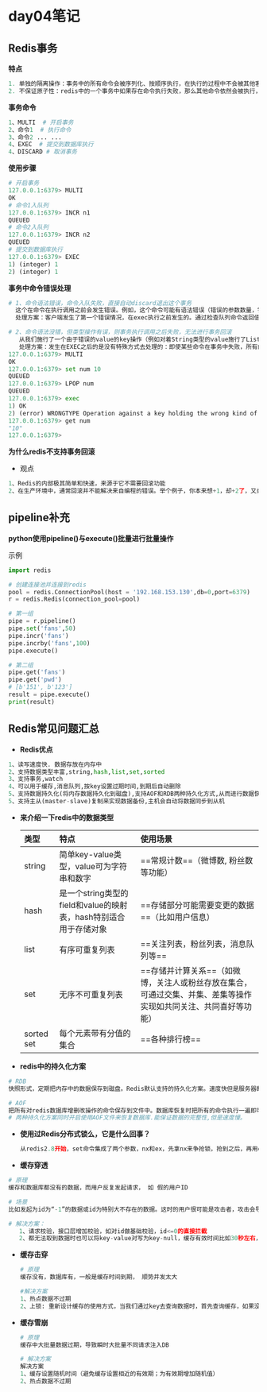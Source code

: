 # **day04笔记**

## **Redis事务**

**特点**

```python
1. 单独的隔离操作：事务中的所有命令会被序列化、按顺序执行，在执行的过程中不会被其他客户端发送来的命令打断
2. 不保证原子性：redis中的一个事务中如果存在命令执行失败，那么其他命令依然会被执行，没有回滚机制
```

**事务命令**

```python
1、MULTI  # 开启事务
2、命令1  # 执行命令
3、命令2 ... ...
4、EXEC  # 提交到数据库执行
4、DISCARD # 取消事务
```

**使用步骤**

```python
# 开启事务
127.0.0.1:6379> MULTI
OK
# 命令1入队列
127.0.0.1:6379> INCR n1
QUEUED
# 命令2入队列
127.0.0.1:6379> INCR n2
QUEUED
# 提交到数据库执行
127.0.0.1:6379> EXEC
1) (integer) 1
2) (integer) 1
```

**事务中命令错误处理**

```python
# 1、命令语法错误，命令入队失败，直接自动discard退出这个事务
  这个在命令在执行调用之前会发生错误。例如，这个命令可能有语法错误（错误的参数数量，错误的命令名），或者其他某些紧急的状态，如内存溢出
  处理方案：客户端发生了第一个错误情况，在exec执行之前发生的。通过检查队列命令返回值:如果这个命令回答这个队列的命令是正确的，否者redis会返回一个错误。如果那里发生了一个队列命令错误，大部分客户端将会退出并丢弃这个事务

# 2、命令语法没错，但类型操作有误，则事务执行调用之后失败，无法进行事务回滚
   从我们施行了一个由于错误的value的key操作（例如对着String类型的value施行了List命令操作）
   处理方案：发生在EXEC之后的是没有特殊方式去处理的：即使某些命令在事务中失败，所有的其他命令都将会被执行。
127.0.0.1:6379> MULTI
OK
127.0.0.1:6379> set num 10
QUEUED
127.0.0.1:6379> LPOP num
QUEUED
127.0.0.1:6379> exec
1) OK
2) (error) WRONGTYPE Operation against a key holding the wrong kind of value
127.0.0.1:6379> get num
"10"
127.0.0.1:6379> 
```



**为什么redis不支持事务回滚**

- 观点


```python
1、Redis的内部极其简单和快速，来源于它不需要回滚功能
2、在生产环境中，通常回滚并不能解决来自编程的错误。举个例子，你本来想+1，却+2了，又或者+在错误的类型上。回滚并不能解决。由于无法提供一个避免程序员自己的错误，而这种错误在产品中并不会出现，所以选择一个简单和快速的方法去支持回滚这个事务
```



## **pipeline补充**

 **python使用pipeline()与execute()批量进行批量操作**

示例

```python
import redis

# 创建连接池并连接到redis
pool = redis.ConnectionPool(host = '192.168.153.130',db=0,port=6379)
r = redis.Redis(connection_pool=pool)

# 第一组
pipe = r.pipeline()
pipe.set('fans',50)
pipe.incr('fans')
pipe.incrby('fans',100)
pipe.execute()

# 第二组
pipe.get('fans')
pipe.get('pwd')
# [b'151', b'123']
result = pipe.execute()
print(result)
```



## **Redis常见问题汇总**

- **Redis优点**

```python
1、读写速度快. 数据存放在内存中
2、支持数据类型丰富,string,hash,list,set,sorted
3、支持事务,watch
4、可以用于缓存,消息队列,按key设置过期时间,到期后自动删除
5、支持数据持久化(将内存数据持久化到磁盘),支持AOF和RDB两种持久化方式,从而进行数据恢复操作,可以有效地防止数据丢失
5、支持主从(master-slave)复制来实现数据备份,主机会自动将数据同步到从机
```

- **来介绍一下redis中的数据类型**

  | 类型       | 特点                                                         | 使用场景                                                     |
  | :--------- | :----------------------------------------------------------- | :----------------------------------------------------------- |
  | string     | 简单key-value类型，value可为字符串和数字                     | ==常规计数==（微博数, 粉丝数等功能）                         |
  | hash       | 是一个string类型的field和value的映射表，hash特别适合用于存储对象 | ==存储部分可能需要变更的数据==（比如用户信息）               |
  | list       | 有序可重复列表                                               | ==关注列表，粉丝列表，消息队列等==                           |
  | set        | 无序不可重复列表                                             | ==存储并计算关系==（如微博，关注人或粉丝存放在集合，可通过交集、并集、差集等操作实现如共同关注、共同喜好等功能） |
  | sorted set | 每个元素带有分值的集合                                       | ==各种排行榜==                                               |

- **redis中的持久化方案**

```python
# RDB
快照形式，定期把内存中的数据保存到磁盘。Redis默认支持的持久化方案。速度快但是服务器断电的时候会丢失部分数据

# AOF
把所有对redis数据库增删改操作的命令保存到文件中。数据库恢复时把所有的命令执行一遍即可。
# 两种持久化方案同时开启使用AOF文件来恢复数据库.能保证数据的完整性,但是速度慢。
```

- **使用过Redis分布式锁么，它是什么回事？**

  ```python
  从redis2.8开始，set命令集成了两个参数，nx和ex，先拿nx来争抢锁，抢到之后，再用ex参数给锁加一个过期时间防止锁忘记了释放，造成死锁
  ```

  

- **缓存穿透**

```python
# 原理
缓存和数据库都没有的数据，而用户反复发起请求， 如 假的用户ID

# 场景
比如发起为id为“-1”的数据或id为特别大不存在的数据。这时的用户很可能是攻击者，攻击会导致数据库压力过大

# 解决方案：
   1、请求校验，接口层增加校验，如对id做基础校验，id<=0的直接拦截
   2、都无法取到数据时也可以将key-value对写为key-null，缓存有效时间比如30秒左右，这样可以防止攻击用户反复用同一个id暴力攻击
```

- **缓存击穿** 

  ```python
  # 原理
  缓存没有，数据库有，一般是缓存时间到期， 顺势并发太大
  
  #解决方案
  1、热点数据不过期  
  2、上锁: 重新设计缓存的使用方式，当我们通过key去查询数据时，首先查询缓存，如果没有，就通过分布式锁进行加锁，取得锁的进程查DB并设置缓存，然后解锁；其他进程如果发现有锁就等待，然后等解锁后返回缓存数据或者再次查询DB
  ```

- **缓存雪崩**

  ```python
  # 原理
  缓存中大批量数据过期，导致瞬时大批量不同请求注入DB
  
  # 解决方案
  解决方案
  1、缓存设置随机时间（避免缓存设置相近的有效期；为有效期增加随机值）
  2、热点数据不过期
  ```

   



